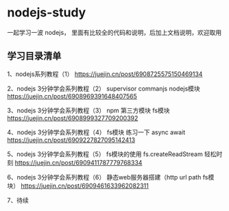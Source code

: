 # nodejs-study

一起学习一波 nodejs， 里面有比较全的代码和说明，后加上文档说明，欢迎取用

## 学习目录清单

  1、nodejs系列教程（1）  https://juejin.cn/post/6908725575150469134
  
  2、nodejs 3分钟学会系列教程（2） supervisor commanjs nodejs模块  https://juejin.cn/post/6908969391648407565
  
  3、nodejs 3分钟学会系列教程（3） npm 第三方模块 fs模块  https://juejin.cn/post/6908999327709200392
  
  4、nodejs 3分钟学会系列教程（4） fs模块 练习一下 async await  https://juejin.cn/post/6909227827095142413
  
  5、nodejs 3分钟学会系列教程（5） fs模块的使用 fs.createReadStream 轻松时刻 https://juejin.cn/post/6909411787779768334
  
  6、nodejs 3分钟学会系列教程（6） 静态web服务器搭建（http url path fs模块） https://juejin.cn/post/6909461633962082311
  
  7、待续
